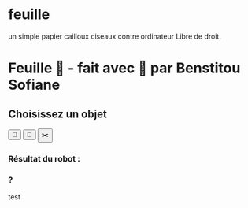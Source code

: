 # feuille
un simple papier cailloux ciseaux contre ordinateur
Libre de droit.



<h1>Feuille 🍃 - fait avec 💚 par Benstitou Sofiane</h1>
<h2>Choisissez un objet</h2>
<button id="papier">🧾</button>
<button id="cailloux">🗿</button>
<button id="ciseaux">✂️</button>
<h3>Résultat du robot :</h3>
<h3 id="resultat"> ? </h3>

test

